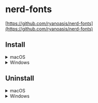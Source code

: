 # nerd-fonts

[https://github.com/ryanoasis/nerd-fonts](https://github.com/ryanoasis/nerd-fonts)

## Install

<details>
<summary>macOS</summary>

```bash
brew install homebrew/cask-fonts/font-fira-code-nerd-font
```

</details>

<details>
<summary>Windows</summary>

Download and install `Fira Code Nerd Font Mono` fonts.

```bat
if exist %TEMP%\nerdfont (rmdir /s /q %TEMP%\nerdfont)
mkdir %TEMP%\nerdfont
curl -fLO --output-dir %TEMP%\nerdfont https://github.com/ryanoasis/nerd-fonts/raw/HEAD/patched-fonts/FiraCode/Bold/FiraCodeNerdFontMono-Bold.ttf
curl -fLO --output-dir %TEMP%\nerdfont https://github.com/ryanoasis/nerd-fonts/raw/HEAD/patched-fonts/FiraCode/Light/FiraCodeNerdFontMono-Light.ttf
curl -fLO --output-dir %TEMP%\nerdfont https://github.com/ryanoasis/nerd-fonts/raw/HEAD/patched-fonts/FiraCode/Medium/FiraCodeNerdFontMono-Medium.ttf
curl -fLO --output-dir %TEMP%\nerdfont https://github.com/ryanoasis/nerd-fonts/raw/HEAD/patched-fonts/FiraCode/Regular/FiraCodeNerdFontMono-Regular.ttf
curl -fLO --output-dir %TEMP%\nerdfont https://github.com/ryanoasis/nerd-fonts/raw/HEAD/patched-fonts/FiraCode/Retina/FiraCodeNerdFontMono-Retina.ttf
curl -fLO --output-dir %TEMP%\nerdfont https://github.com/ryanoasis/nerd-fonts/raw/HEAD/patched-fonts/FiraCode/SemiBold/FiraCodeNerdFontMono-SemiBold.ttf
powershell -Command "Get-ChildItem -Path $env:TEMP\nerdfont | % { (New-Object -ComObject Shell.Application).Namespace(0x14).CopyHere($_.fullname) }"
rmdir /s /q %TEMP%\nerdfont
```

</details>

## Uninstall

<details>
<summary>macOS</summary>

```bash
brew uninstall homebrew/cask-fonts/font-fira-code-nerd-font
```

</details>

<details>
<summary>Windows</summary>

You have to remove the fonts manually in `Font settings`.

<!--
TODO: Investigate uninstall script
https://www.powershellgallery.com/packages/PSWinGlue/0.5.5/Content/Scripts%5CUninstall-Font.ps1

del /q /f /s /a %LOCALAPPDATA%\Microsoft\Windows\Fonts\FiraCodeNerdFontMono*.ttf
-->

</details>
